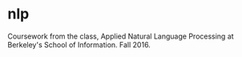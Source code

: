 # nlp
Coursework from the class, Applied Natural Language Processing at Berkeley's School of Information. Fall 2016. 
